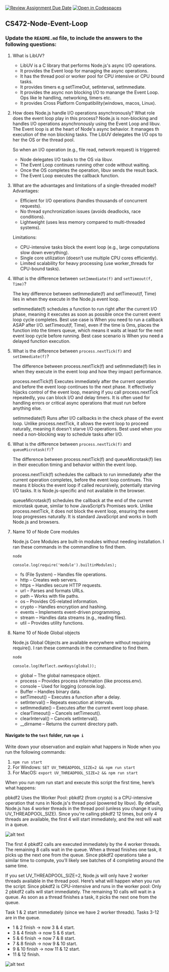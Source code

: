 [![Review Assignment Due Date](https://classroom.github.com/assets/deadline-readme-button-22041afd0340ce965d47ae6ef1cefeee28c7c493a6346c4f15d667ab976d596c.svg)](https://classroom.github.com/a/caPhPr9K)
[![Open in Codespaces](https://classroom.github.com/assets/launch-codespace-2972f46106e565e64193e422d61a12cf1da4916b45550586e14ef0a7c637dd04.svg)](https://classroom.github.com/open-in-codespaces?assignment_repo_id=18521858)

## CS472-Node-Event-Loop
### Update the `README.md` file, to include the answers to the following questions:
1. What is LibUV?
   - LibUV is a C library that performs Node.js's async I/O operations.
   - It provides the Event loop for managing the async operations.
   - It has the thread pool or worker pool for CPU intensive or CPU bound tasks.
   - It provides timers e.g setTimeOut, setInterval, setImmediate.
   - It provides the async non blocking I/O to manange the Event Loop. Ops like le handling, networking, timers etc.
   - It provides Cross Platform Compatibility(windows, macos, Linux).


2. How does Node.js handle I/O operations asynchronously? What role does the event loop play in this process?
   Node.js is non-blocking and handles I/O operations asynchronously using the Event Loop and libuv.
   The Event loop is at the heart of Node's async behavior. It manages th execution of the non blocking tasks. The LibUV delegates the I/O ops to her the OS or the thread pool.

   So when an I/O operation (e.g., file read, network request) is triggered:
   - Node delegates I/O tasks to the OS via libuv.
   - The Event Loop continues running other code without waiting.
   - Once the OS completes the operation, libuv sends the result back.
   - The Event Loop executes the callback function.


3. What are the advantages and limitations of a single-threaded model?
   Advantages:
   - Efficient for I/O operations (handles thousands of concurrent requests).
   - No thread synchronization issues (avoids deadlocks, race conditions).
   - Lightweight (uses less memory compared to multi-threaded systems).

   Limitations:
   - CPU-intensive tasks block the event loop (e.g., large computations slow down everything).
   - Single core utilization (doesn’t use multiple CPU cores efficiently).
   - Limited scalability for heavy processing (use worker_threads for CPU-bound tasks).


4. What is the difference between `setImmediate(f)` and `setTimeout(f, Time)`?

   The key difference between setImmediate(f) and setTimeout(f, Time) lies in when they execute in the Node.js event loop.

   setImmediate(f) schedules a function to run right after the current I/O phase, meaning it executes as soon as possible once the current event loop cycle completes. Best use case is When you need to run a callback ASAP after I/O.
   setTimeout(f, Time), even if the time is 0ms, places the function into the timers queue, which means it waits at least for the next event loop cycle before running.  Best case scenario is When you need a delayed function execution.


5. What is the difference between `process.nextTick(f)` and `setImmediate(f)`?

   The difference between process.nextTick(f) and setImmediate(f) lies in when they execute in the event loop and how they impact performance.

   process.nextTick(f) Executes immediately after the current operation and before the event loop continues to the next phase. It effectively hijacks control of the event loop, meaning if you call process.nextTick repeatedly, you can block I/O and delay timers. It is often used for handling errors or critical async operations that must run before anything else.

   setImmediate(f) Runs after I/O callbacks in the check phase of the event loop. Unlike process.nextTick, it allows the event loop to proceed naturally, meaning it doesn't starve I/O operations. Best used when you need a non-blocking way to schedule tasks after I/O.

6. What is the difference between `process.nextTick(f)` and `queueMicrotask(f)`?

   The difference between process.nextTick(f) and queueMicrotask(f) lies in their execution timing and behavior within the event loop.

   process.nextTick(f) schedules the callback to run immediately after the current operation completes, before the event loop continues. This means it blocks the event loop if called recursively, potentially starving I/O tasks. It is Node.js-specific and not available in the browser.

   queueMicrotask(f) schedules the callback at the end of the current microtask queue, similar to how JavaScript’s Promises work. Unlike process.nextTick, it does not block the event loop, ensuring the event loop progresses naturally. It is standard JavaScript and works in both Node.js and browsers.


7. Name 10 of Node Core modules

   Node.js Core Modules are built-in modules without needing installation.
   I ran these commands in the commandline to find them.
   ```
   node

   console.log(require('module').builtinModules);
   ```

   - fs (File System) – Handles file operations.
   - http – Creates web servers.
   - https – Handles secure HTTP requests.
   - url – Parses and formats URLs.
   - path – Works with file paths.
   - os – Provides OS-related information.
   - crypto – Handles encryption and hashing.
   - events – Implements event-driven programming.
   - stream – Handles data streams (e.g., reading files).
   - util – Provides utility functions.


8. Name 10 of Node Global objects

   Node.js Global Objects are available everywhere without requiring require().
   I ran these commands in the commandline to find them.
   ```
   node

   console.log(Reflect.ownKeys(global));
   ```

   - global – The global namespace object.
   - process – Provides process information (like process.env).
   - console – Used for logging (console.log).
   - Buffer – Handles binary data.
   - setTimeout() – Executes a function after a delay.
   - setInterval() – Repeats execution at intervals.
   - setImmediate() – Executes after the current event loop phase.
   - clearTimeout() – Cancels setTimeout().
   - clearInterval() – Cancels setInterval().
   - __dirname – Returns the current directory path.


#### Navigate to the `test` folder, run `npm i`
Write down your observation and explain what happens in Node when you run the following commands:
   1. `npm run start`
   2. For Windows: `SET UV_THREADPOOL_SIZE=2 && npm run start`
   3. For MacOS: `export UV_THREADPOOL_SIZE=2 && npm run start`

   When you run npm run start and execute this script the first time, here’s what happens:

   pbkdf2 Uses the Worker Pool: pbkdf2 (from crypto) is a CPU-intensive operation that runs in Node.js's thread pool (powered by libuv). By default, Node.js has 4 worker threads in the thread pool (unless you change it using UV_THREADPOOL_SIZE). Since you're calling pbkdf2 12 times, but only 4 threads are available, the first 4 will start immediately, and the rest will wait in a queue.

   ![alt text](<Screenshot 2025-03-04 at 15.18.56.png>)

   The first 4 pbkdf2 calls are executed immediately by the 4 worker threads. The remaining 8 calls wait in the queue. When a thread finishes one task, it picks up the next one from the queue. Since pbkdf2 operations take a similar time to compute, you’ll likely see batches of 4 completing around the same time.

   If you set UV_THREADPOOL_SIZE=2, Node.js will only have 2 worker threads available in the thread pool. Here’s what will happen when you run the script: Since pbkdf2 is CPU-intensive and runs in the worker pool: Only 2 pbkdf2 calls will start immediately. The remaining 10 calls will wait in a queue.
   As soon as a thread finishes a task, it picks the next one from the queue.

   Task 1 & 2 start immediately (since we have 2 worker threads).
   Tasks 3-12 are in the queue.
   - 1 & 2 finish → now 3 & 4 start.
   - 3 & 4 finish → now 5 & 6 start.
   - 5 & 6 finish → now 7 & 8 start.
   - 7 & 8 finish → now 9 & 10 start.
   - 9 & 10 finish → now 11 & 12 start.
   - 11 & 12 finish.

![alt text](<Screenshot 2025-03-04 at 15.19.20.png>)
